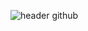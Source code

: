 
![header github](https://github.com/SK-dev-mobile/.github/assets/49817414/4ff9c5a0-6bd4-4ef5-8109-ba913d07db5b)
